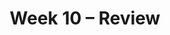 ---
title: Week 10 – Review
weekNumber: 10
days:
    - date: 2025-3-10
      events: 
        - name: LEC 25
          type: lecture
          title: Residuals and Inference
          url: http://datahub.ucsd.edu/user-redirect/git-sync?repo=https://github.com/dsc-courses/dsc10-2025-wi&subPath=lectures/lec25/lec25.ipynb
          html: resources/lectures/lec25/lec25.html
          podcast:
          readings:
            - name: CIT 15.5-16.3
              url: https://inferentialthinking.com/chapters/15/5/Visual_Diagnostics.html
          keywords: residuals, residual plots, patterns, datasaurus dozen, prediction intervals
        - name: DISC 11
          type: disc
          title: Regression
          url: https://practice.dsc10.com/disc11/index.html
    - date: 2025-3-11
      events:
        - name: LAB 7
          type: lab
          title: Regression
          url: http://datahub.ucsd.edu/user-redirect/git-sync?repo=https://github.com/dsc-courses/dsc10-2025-wi&subPath=labs/lab07/lab07.ipynb
    - date: 2025-3-12
      events: 
        - name: LEC 26
          type: lecture
          title: Review
          url: 
          html: resources/lectures/lec26/lec26.pdf
          10am: 
          11am: 
          podcast:
          readings:
        - name: QUIZ 5
          type: quiz
          title: Quiz 5 covers Lectures 22-25
    - date: 2025-3-13
      events:
        - name: PROJ
          type: proj
          title: Final Project
          url: http://datahub.ucsd.edu/user-redirect/git-sync?repo=https://github.com/dsc-courses/dsc10-2025-wi&subPath=projects/final-project/final-project.ipynb
    - date: 2025-3-14
      events: 
        - name: LEC 27
          type: lecture
          title: Review, Conclusion
          url:
          html:
          podcast:
          readings:
    - date: 2025-3-15
      events: 
        - name: EXAM
          type: exam
          title: <b>Final Exam (7-10PM)</b>
        - name: SUR
          type: survey
          title: SETs and End-of-Quarter Survey (due 8AM)
          url: https://forms.gle/Qaj44fCMRong6Wu29
---